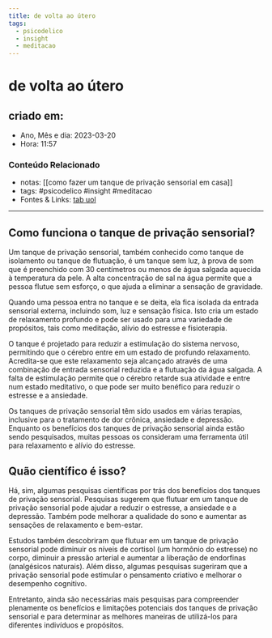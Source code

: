 ```yaml
---
title: de volta ao útero
tags:
  - psicodelico
  - insight
  - meditacao
---
```


# de volta ao útero

## criado em: 

- Ano, Mês e dia: 2023-03-20
- Hora: 11:57

### Conteúdo Relacionado

- notas: [[como fazer um tanque de privação sensorial em casa]]
- tags: #psicodelico #insight #meditacao 
- Fontes & Links: [tab uol](https://tab.uol.com.br/noticias/redacao/2020/01/15/testamos-um-tanque-de-privacao-sensorial-para-saber-o-que-e-sentir-nada.htm)
---

## Como funciona o tanque de privação sensorial?

Um tanque de privação sensorial, também conhecido como tanque de isolamento ou tanque de flutuação, é um tanque sem luz, à prova de som que é preenchido com 30 centímetros ou menos de água salgada aquecida à temperatura da pele. A alta concentração de sal na água permite que a pessoa flutue sem esforço, o que ajuda a eliminar a sensação de gravidade.

Quando uma pessoa entra no tanque e se deita, ela fica isolada da entrada sensorial externa, incluindo som, luz e sensação física. Isto cria um estado de relaxamento profundo e pode ser usado para uma variedade de propósitos, tais como meditação, alívio do estresse e fisioterapia.

O tanque é projetado para reduzir a estimulação do sistema nervoso, permitindo que o cérebro entre em um estado de profundo relaxamento. Acredita-se que este relaxamento seja alcançado através de uma combinação de entrada sensorial reduzida e a flutuação da água salgada. A falta de estimulação permite que o cérebro retarde sua atividade e entre num estado meditativo, o que pode ser muito benéfico para reduzir o estresse e a ansiedade.

Os tanques de privação sensorial têm sido usados em várias terapias, inclusive para o tratamento de dor crônica, ansiedade e depressão. Enquanto os benefícios dos tanques de privação sensorial ainda estão sendo pesquisados, muitas pessoas os consideram uma ferramenta útil para relaxamento e alívio do estresse.

## Quão científico é isso?

Há, sim, algumas pesquisas científicas por trás dos benefícios dos tanques de privação sensorial. Pesquisas sugerem que flutuar em um tanque de privação sensorial pode ajudar a reduzir o estresse, a ansiedade e a depressão. Também pode melhorar a qualidade do sono e aumentar as sensações de relaxamento e bem-estar.

Estudos também descobriram que flutuar em um tanque de privação sensorial pode diminuir os níveis de cortisol (um hormônio do estresse) no corpo, diminuir a pressão arterial e aumentar a liberação de endorfinas (analgésicos naturais). Além disso, algumas pesquisas sugeriram que a privação sensorial pode estimular o pensamento criativo e melhorar o desempenho cognitivo.

Entretanto, ainda são necessárias mais pesquisas para compreender plenamente os benefícios e limitações potenciais dos tanques de privação sensorial e para determinar as melhores maneiras de utilizá-los para diferentes indivíduos e propósitos.